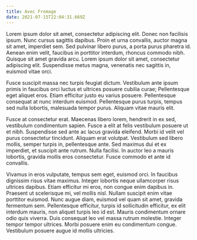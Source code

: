 ```yaml
---
title: Avec Fromage
date: 2021-07-15T22:04:31.669Z
---
```

 Lorem ipsum dolor sit amet, consectetur adipiscing elit. Donec non facilisis ipsum. Nunc cursus sagittis dapibus. Proin et urna convallis, auctor magna sit amet, imperdiet sem. Sed pulvinar libero purus, a porta purus pharetra id. Aenean enim velit, faucibus in porttitor interdum, rhoncus commodo nibh. Quisque sit amet gravida arcu. Lorem ipsum dolor sit amet, consectetur adipiscing elit. Suspendisse metus magna, venenatis nec sagittis in, euismod vitae orci.

Fusce suscipit massa nec turpis feugiat dictum. Vestibulum ante ipsum primis in faucibus orci luctus et ultrices posuere cubilia curae; Pellentesque eget aliquet eros. Etiam efficitur justo eu varius posuere. Pellentesque consequat at nunc interdum euismod. Pellentesque purus turpis, tempus sed nulla lobortis, malesuada tempor purus. Aliquam vitae mauris elit.

Fusce at consectetur erat. Maecenas libero lorem, hendrerit in ex sed, vestibulum condimentum sapien. Fusce a elit at felis vestibulum posuere ut et nibh. Suspendisse sed ante ac lacus gravida eleifend. Morbi id velit vel purus consectetur tincidunt. Aliquam erat volutpat. Vestibulum sed libero mollis, semper turpis in, pellentesque ante. Sed maximus dui et ex imperdiet, et suscipit ante rutrum. Nulla facilisi. In auctor leo a mauris lobortis, gravida mollis eros consectetur. Fusce commodo et ante id convallis.

Vivamus in eros vulputate, tempus sem eget, euismod orci. In faucibus dignissim risus vitae maximus. Integer lobortis neque ullamcorper risus ultrices dapibus. Etiam efficitur mi eros, non congue enim dapibus in. Praesent ut scelerisque mi, vel mollis nisl. Nullam suscipit enim vitae porttitor euismod. Nunc augue diam, euismod vel quam sit amet, gravida fermentum sem. Pellentesque efficitur, turpis id sollicitudin efficitur, ex elit interdum mauris, non aliquet turpis leo id est. Mauris condimentum ornare odio quis viverra. Duis consequat leo vel massa rutrum molestie. Integer tempor tempor ultrices. Morbi posuere enim eu condimentum congue. Vestibulum posuere augue id mollis ultricies. 
